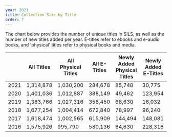 ```yaml
---
year: 2021
title: Collection Size by Title
order: 7
---
```


The chart below provides the number of unique titles in SILS, as well as the number of new titles added per year. E-titles refer to ebooks and e-audio books, and 'physical' titles refer to physical books and media.

|      | All Titles | All Physical Titles | All E-Titles | Newly Added Physical Titles | Newly Added E-Titles |
| ---- | ---------- | ------------------- | ------------ | --------------------------- | -------------------- |
| 2021 | 1,314,878  | 1,030,200           | 284,678      | 85,748                      | 30,775               |
| 2020 | 1,401,036  | 1,012,887           | 388,149      | 49,462                      | 123,954              |
| 2019 | 1,383,766  | 1,027,316           | 356,450      | 68,630                      | 16,032               |
| 2018 | 1,677,254  | 1,004,414           | 672,840      | 78,997                      | 96,240               |
| 2017 | 1,618,474  | 1,002,565           | 615,909      | 144,494                     | 148,081              |
| 2016 | 1,575,926  | 995,790             | 580,136      | 64,630                      | 228,316              |
